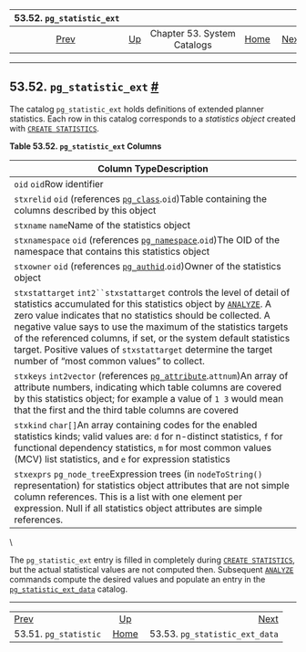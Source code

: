 <!--?xml version="1.0" encoding="UTF-8" standalone="no"?-->

|                 53.52. `pg_statistic_ext`                |                                                   |                             |                                                       |                                                                            |
| :------------------------------------------------------: | :------------------------------------------------ | :-------------------------: | ----------------------------------------------------: | -------------------------------------------------------------------------: |
| [Prev](catalog-pg-statistic.html "53.51. pg_statistic")  | [Up](catalogs.html "Chapter 53. System Catalogs") | Chapter 53. System Catalogs | [Home](index.html "PostgreSQL 17devel Documentation") |  [Next](catalog-pg-statistic-ext-data.html "53.53. pg_statistic_ext_data") |

***

## 53.52. `pg_statistic_ext` [#](#CATALOG-PG-STATISTIC-EXT)

[]()

The catalog `pg_statistic_ext` holds definitions of extended planner statistics. Each row in this catalog corresponds to a *statistics object* created with [`CREATE STATISTICS`](sql-createstatistics.html "CREATE STATISTICS").

**Table 53.52. `pg_statistic_ext` Columns**

| Column TypeDescription                                                                                                                                                                                                                                                                                                                                                                                                                                                               |
| ------------------------------------------------------------------------------------------------------------------------------------------------------------------------------------------------------------------------------------------------------------------------------------------------------------------------------------------------------------------------------------------------------------------------------------------------------------------------------------ |
| `oid` `oid`Row identifier                                                                                                                                                                                                                                                                                                                                                                                                                                                            |
| `stxrelid` `oid` (references [`pg_class`](catalog-pg-class.html "53.11. pg_class").`oid`)Table containing the columns described by this object                                                                                                                                                                                                                                                                                                                                       |
| `stxname` `name`Name of the statistics object                                                                                                                                                                                                                                                                                                                                                                                                                                        |
| `stxnamespace` `oid` (references [`pg_namespace`](catalog-pg-namespace.html "53.32. pg_namespace").`oid`)The OID of the namespace that contains this statistics object                                                                                                                                                                                                                                                                                                               |
| `stxowner` `oid` (references [`pg_authid`](catalog-pg-authid.html "53.8. pg_authid").`oid`)Owner of the statistics object                                                                                                                                                                                                                                                                                                                                                            |
| `stxstattarget` `int2``stxstattarget` controls the level of detail of statistics accumulated for this statistics object by [`ANALYZE`](sql-analyze.html "ANALYZE"). A zero value indicates that no statistics should be collected. A negative value says to use the maximum of the statistics targets of the referenced columns, if set, or the system default statistics target. Positive values of `stxstattarget` determine the target number of “most common values” to collect. |
| `stxkeys` `int2vector` (references [`pg_attribute`](catalog-pg-attribute.html "53.7. pg_attribute").`attnum`)An array of attribute numbers, indicating which table columns are covered by this statistics object; for example a value of `1 3` would mean that the first and the third table columns are covered                                                                                                                                                                     |
| `stxkind` `char[]`An array containing codes for the enabled statistics kinds; valid values are: `d` for n-distinct statistics, `f` for functional dependency statistics, `m` for most common values (MCV) list statistics, and `e` for expression statistics                                                                                                                                                                                                                         |
| `stxexprs` `pg_node_tree`Expression trees (in `nodeToString()` representation) for statistics object attributes that are not simple column references. This is a list with one element per expression. Null if all statistics object attributes are simple references.                                                                                                                                                                                                               |

\


The `pg_statistic_ext` entry is filled in completely during [`CREATE STATISTICS`](sql-createstatistics.html "CREATE STATISTICS"), but the actual statistical values are not computed then. Subsequent [`ANALYZE`](sql-analyze.html "ANALYZE") commands compute the desired values and populate an entry in the [`pg_statistic_ext_data`](catalog-pg-statistic-ext-data.html "53.53. pg_statistic_ext_data") catalog.

***

|                                                          |                                                       |                                                                            |
| :------------------------------------------------------- | :---------------------------------------------------: | -------------------------------------------------------------------------: |
| [Prev](catalog-pg-statistic.html "53.51. pg_statistic")  |   [Up](catalogs.html "Chapter 53. System Catalogs")   |  [Next](catalog-pg-statistic-ext-data.html "53.53. pg_statistic_ext_data") |
| 53.51. `pg_statistic`                                    | [Home](index.html "PostgreSQL 17devel Documentation") |                                             53.53. `pg_statistic_ext_data` |
